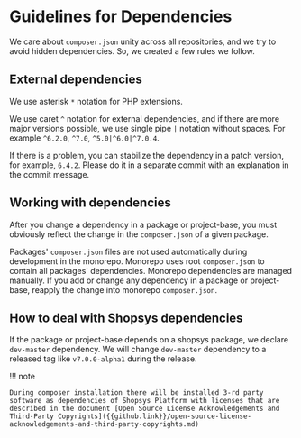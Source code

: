 # Guidelines for Dependencies

We care about `composer.json` unity across all repositories, and we try to avoid hidden dependencies.
So, we created a few rules we follow.

## External dependencies

We use asterisk `*` notation for PHP extensions.

We use caret `^` notation for external dependencies, and if there are more major versions possible, we use single pipe `|` notation without spaces.
For example `^6.2.0`, `^7.0`, `^5.0|^6.0|^7.0.4`.

If there is a problem, you can stabilize the dependency in a patch version, for example, `6.4.2`.
Please do it in a separate commit with an explanation in the commit message.

## Working with dependencies

After you change a dependency in a package or project-base, you must obviously reflect the change in the `composer.json` of a given package.

Packages' `composer.json` files are not used automatically during development in the monorepo.
Monorepo uses root `composer.json` to contain all packages' dependencies.
Monorepo dependencies are managed manually.
If you add or change any dependency in a package or project-base, reapply the change into monorepo `composer.json`.

## How to deal with Shopsys dependencies

If the package or project-base depends on a shopsys package, we declare `dev-master` dependency.
We will change `dev-master` dependency to a released tag like `v7.0.0-alpha1` during the release.

!!! note

    During composer installation there will be installed 3-rd party software as dependencies of Shopsys Platform with licenses that are described in the document [Open Source License Acknowledgements and Third-Party Copyrights]({{github.link}}/open-source-license-acknowledgements-and-third-party-copyrights.md)
